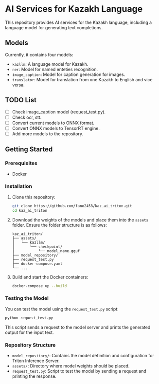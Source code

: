 # AI Services for Kazakh Language

This repository provides AI services for the Kazakh language, including a language model for generating text completions.

## Models

Currently, it contains four models:
- `kazllm`: A language model for Kazakh.
- `ner`: Model for named enteties recognition.
- `image_caption`: Model for caption generation for images.
- `translator`: Model for translation from one Kazakh to English and vice versa.

## TODO List

- [ ] Check image_caption model (request_test.py).
- [ ] Check ocr, stt.
- [ ] Convert current models to ONNX format.
- [ ] Convert ONNX models to TensorRT engine.
- [ ] Add more models to the repository.

## Getting Started

### Prerequisites

- Docker

### Installation

1. Clone this repository:
    ```sh
    git clone https://github.com/fano2458/kaz_ai_triton.git
    cd kaz_ai_triton
    ```

2. Download the weights of the models and place them into the `assets` folder. Ensure the folder structure is as follows:
    ```
    kaz_ai_triton/
    ├── assets/
    │   └── kazllm/
    │       └── checkpoint/
    |           └── model_name.gguf
    ├── model_repository/
    ├── request_test.py
    ├── docker-compose.yaml
    └── ...
    ```

3. Build and start the Docker containers:
    ```sh
    docker-compose up --build
    ```

### Testing the Model

You can test the model using the `request_test.py` script:

```sh
python request_test.py
```

This script sends a request to the model server and prints the generated output for the input text.

### Repository Structure

- `model_repository/`: Contains the model definition and configuration for Triton Inference Server.
- `assets/`: Directory where model weights should be placed.
- `request_test.py`: Script to test the model by sending a request and printing the response.

<!-- ### License

This project is licensed under the MIT License - see the [LICENSE](LICENSE) file for details.

### Acknowledgments

- Special thanks to the contributors and the open-source community for their valuable work and support. -->
